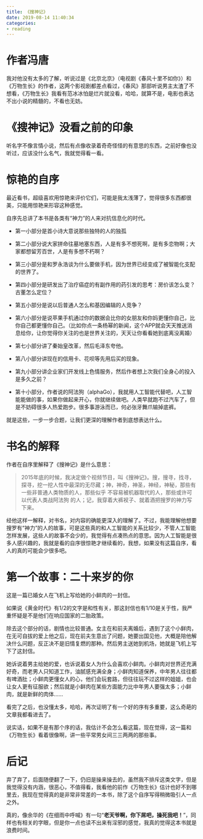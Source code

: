 ```yaml
---
title: 《搜神记》
date: 2019-08-14 11:40:34
categories: 
- reading
---
```


# 作者冯唐

我对他没有太多的了解，听说过是《北京北京》（电视剧《春风十里不如你》）和《万物生长》的作者，这两个影视剧都差点看过，《春风》那部听说男主太渣了不想看，《万物生长》我看有范冰冰怕是烂片就没看，哈哈，就算不是，电影也表达不出小说的精髓的，不看也无妨。

# 《搜神记》没看之前的印象

听名字不像言情小说，然后有点像收录着奇奇怪怪的有意思的东西，之前好像也没听过，应该没什么名气，我就觉得看一看。

# 惊艳的自序

最近看书，超级喜欢用惊艳来评价它们，可能是我太浅薄了，觉得很多东西都很美，只能用惊艳来形容这种感觉。

自序先总讲了本书是各类有“神力”的人来对抗信息化的时代。
- 第一小部分是首小诗大意说那些独特的人的独孤

- 第二小部分说大家拼命往墓地塞东西，人是有多不想死啊，是有多恋物啊；大家都想留芳百世，人是有多想不朽啊？

- 第三小部分是和罗永浩谈为什么要做手机，因为世界已经变成了被智能化支配的世界了。

- 第四小部分是研发出了治疗癌症的有副作用的药引发的思考：房价该怎么变？古董怎么定位？

- 第五小部分是说以后普通人怎么和基因编辑的人竞争？

- 第六小部分是说苹果手机通过你的数据会比你的女朋友和你妈更懂你自己，比你自己都更懂你自己。（比如你点一条杨幂的新闻，这个APP就会天天推送消息给你，让你觉得你关注的也是世界关注的，天天让你看看她到底离没离婚）

- 第七小部分讲了秦始皇改革，然后毛泽东夸他。

- 第八小部分讲现在的信用卡、花呗等先用后买的现象。

- 第九小部分讲企业家们开发线上色情服务，然后作者想上次我们全身心的投入是多久之前？

- 第十小部分，作者说的阿法狗（alphaGo），我就用人工智能代替吧，人工智能能做的事，如果你做起来开心，你就继续做吧。人类早就跑不过汽车了，但是不妨碍很多人热爱跑步。很多事游泳而已，何必张牙舞爪输掉底裤。

就是这些，一步一步合题，让我们更深的理解作者到底想表达什么。

# 书名的解释

作者在自序里解释了《搜神记》是什么意思：

> 2015年底的时候，我决定做个视频节目，叫《搜神记》。搜，搜寻，找寻，探寻，挖一挖人性中最深的无尽藏；神，神奇，神圣，神经，神秘，那些有一些非普通人类物质的人，那些似乎 不容易被机器取代的人，那些或许可以代表人类战阿法狗 的人；记，我穿着大裤衩子、就着酒把搜罗的神力写下来。

经他这样一解释，对书名，对内容的确能更深入的理解了。不过，我能理解他想要搜罗有“神力”的人的故事，可是这些真的和人工智能的关系比较少，不管人工智能怎样发展，这些人的故事不会少的，我觉得有点凑热点的意思。因为人工智能是很多人感兴趣的，我就是看的自序很惊艳才继续看的，我想，如果没有这篇自序，看人的真的可能会少很多吧。

# 第一个故事：二十来岁的你

这是一篇已婚女人在飞机上写给她的小鲜肉的一封信。

如果说《黄金时代》有1/2的文字是和性有关，那这封信也有1/10是关于性，我严重怀疑是不是他们在响应国家的二胎政策。

除去这个部分的话，剧情也比较普通。女主在和前夫离婚后，遇到了这个小鲜肉，在无可自拔的爱上他之后，现在前夫生意出了问题，她要出国见他，大概是陪他解决什么问题，反正决不是旧情复燃的那种。然后男主送她到机场，她就是飞机上写下了这封信。

她诉说着男主给她的爱，也诉说着女人为什么会喜欢小鲜肉。小鲜肉对世界还充满好奇，而老男人只知道工作，油腻感充满全身；小鲜肉知道保养，中年男人往往都有啤酒肚；小鲜肉更懂女人的心，他们会玩套路，但往往玩不过这样的姐姐，也会让女人更有征服欲；然后就是小鲜肉在某些方面能力比中年男人要强太多；小鲜肉，就是新鲜的肉体……

看完了之后，也没懂太多，哈哈，再次证明了有一个好的序有多重要，这么奇葩的文章我都看进去了。

说实话，如果不是有那个序的话，我估计不会怎么看这篇，现在觉得，这一篇和《万物生长》看着很像啊，讲一些平常男女间三三两两的那些事。

# 后记

弃了弃了，后面随便翻了一下，仍旧是操来操去的，虽然我不排斥这类文字，但是我觉得没有内涵，很恶心，不值得看，我看他的前作《万物生长》估计也好不到哪里去，我现在觉得真的是非常非常差的一本书，除了这个自序写得稍微吸引人一点之外。

真的，像余华的《在细雨中呼喊》有一句“**老天爷啊，你下屌吧，操死我吧！**”，同样也有相关的字眼，但是你一点也读不出来有淫邪的感觉，我真的觉得这本书就是浪费时间。